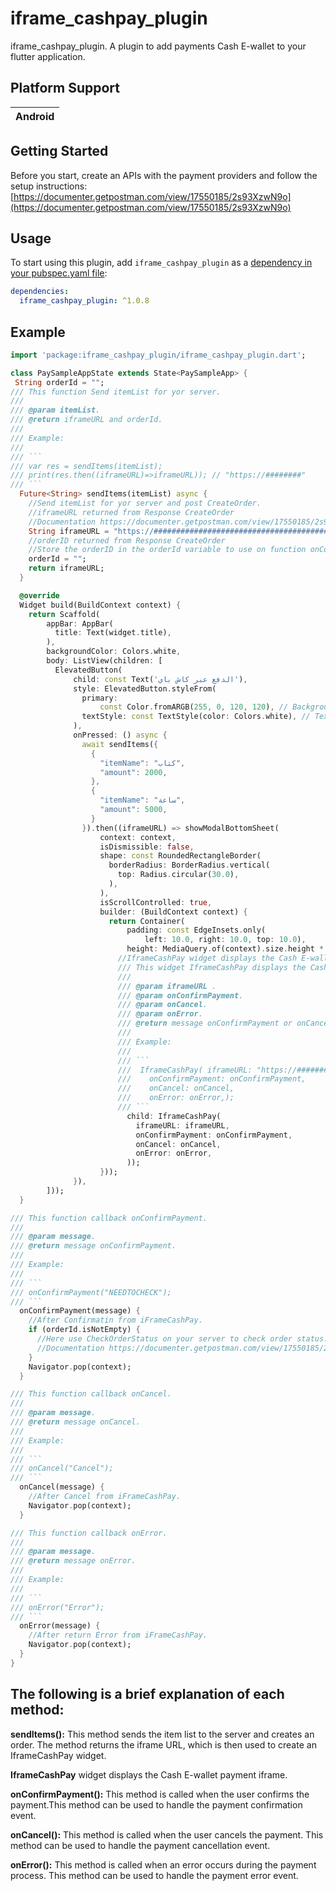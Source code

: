 # iframe_cashpay_plugin

iframe_cashpay_plugin.
A plugin to add payments Cash E-wallet to your flutter application.

## Platform Support

| Android |
| :-----: |

## Getting Started

Before you start, create an APIs with the payment providers and follow the setup instructions:
[https://documenter.getpostman.com/view/17550185/2s93XzwN9o](https://documenter.getpostman.com/view/17550185/2s93XzwN9o)

## Usage

To start using this plugin, add `iframe_cashpay_plugin` as a [dependency in your pubspec.yaml file](https://flutter.io/platform-plugins/):

```yaml
dependencies:
  iframe_cashpay_plugin: ^1.0.8
```

## Example

````dart
import 'package:iframe_cashpay_plugin/iframe_cashpay_plugin.dart';

class PaySampleAppState extends State<PaySampleApp> {
 String orderId = "";
/// This function Send itemList for yor server.
///
/// @param itemList.
/// @return iframeURL and orderId.
///
/// Example:
///
/// ```
/// var res = sendItems(itemList);
/// print(res.then((iframeURL)=>iframeURL)); // "https://########"
/// ```
  Future<String> sendItems(itemList) async {
    //Send itemList for yor server and post CreateOrder.
    //iframeURL returned from Response CreateOrder
    //Documentation https://documenter.getpostman.com/view/17550185/2s93XzwN9o
    String iframeURL = "https://############################################";
    //orderID returned from Response CreateOrder
    //Store the orderID in the orderId variable to use on function onConfirmPayment
    orderId = "";
    return iframeURL;
  }

  @override
  Widget build(BuildContext context) {
    return Scaffold(
        appBar: AppBar(
          title: Text(widget.title),
        ),
        backgroundColor: Colors.white,
        body: ListView(children: [
          ElevatedButton(
              child: const Text('الدفع عبر كاش باي'),
              style: ElevatedButton.styleFrom(
                primary:
                    const Color.fromARGB(255, 0, 120, 120), // Background color
                textStyle: const TextStyle(color: Colors.white), // Text color
              ),
              onPressed: () async {
                await sendItems({
                  {
                    "itemName": "كتاب",
                    "amount": 2000,
                  },
                  {
                    "itemName": "ساعة",
                    "amount": 5000,
                  }
                }).then((iframeURL) => showModalBottomSheet(
                    context: context,
                    isDismissible: false,
                    shape: const RoundedRectangleBorder(
                      borderRadius: BorderRadius.vertical(
                        top: Radius.circular(30.0),
                      ),
                    ),
                    isScrollControlled: true,
                    builder: (BuildContext context) {
                      return Container(
                          padding: const EdgeInsets.only(
                              left: 10.0, right: 10.0, top: 10.0),
                          height: MediaQuery.of(context).size.height * 0.7,
                        //IframeCashPay widget displays the Cash E-wallet payment iframe.
                        /// This widget IframeCashPay displays the Cash E-wallet payment iframe.
                        ///
                        /// @param iframeURL .
                        /// @param onConfirmPayment.
                        /// @param onCancel.
                        /// @param onError.
                        /// @return message onConfirmPayment or onCancel or onError.
                        ///
                        /// Example:
                        ///
                        /// ```
                        ///  IframeCashPay( iframeURL: "https://########",
                        ///    onConfirmPayment: onConfirmPayment,
                        ///    onCancel: onCancel,
                        ///    onError: onError,);
                        /// ```
                          child: IframeCashPay(
                            iframeURL: iframeURL,
                            onConfirmPayment: onConfirmPayment,
                            onCancel: onCancel,
                            onError: onError,
                          ));
                    }));
              }),
        ]));
  }

/// This function callback onConfirmPayment.
///
/// @param message.
/// @return message onConfirmPayment.
///
/// Example:
///
/// ```
/// onConfirmPayment("NEEDTOCHECK");
/// ```
  onConfirmPayment(message) {
    //After Confirmatin from iFrameCashPay.
    if (orderId.isNotEmpty) {
      //Here use CheckOrderStatus on your server to check order status.
      //Documentation https://documenter.getpostman.com/view/17550185/2s93XzwN9o
    }
    Navigator.pop(context);
  }

/// This function callback onCancel.
///
/// @param message.
/// @return message onCancel.
///
/// Example:
///
/// ```
/// onCancel("Cancel");
/// ```
  onCancel(message) {
    //After Cancel from iFrameCashPay.
    Navigator.pop(context);
  }

/// This function callback onError.
///
/// @param message.
/// @return message onError.
///
/// Example:
///
/// ```
/// onError("Error");
/// ```
  onError(message) {
    //After return Error from iFrameCashPay.
    Navigator.pop(context);
  }
}
````

## The following is a brief explanation of each method:

**sendItems():** This method sends the item list to the server and creates an order. The method returns the iframe URL, which is then used to create an IframeCashPay widget.

**IframeCashPay** widget displays the Cash E-wallet payment iframe.

**onConfirmPayment():** This method is called when the user confirms the payment.This method can be used to handle the payment confirmation event.

**onCancel():** This method is called when the user cancels the payment. This method can be used to handle the payment cancellation event.

**onError():** This method is called when an error occurs during the payment process. This method can be used to handle the payment error event.
